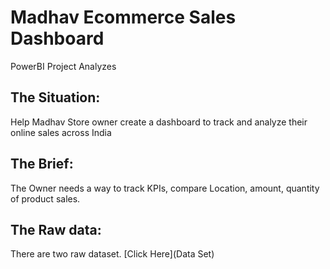 # Madhav Ecommerce Sales Dashboard
PowerBI Project Analyzes

## The Situation:
Help Madhav Store owner create a dashboard to track and analyze their online sales across India

## The Brief:
The Owner needs a way to track KPIs, compare Location, amount, quantity of product sales.

## The Raw data:
There are two raw dataset. 
[Click Here](Data Set)
